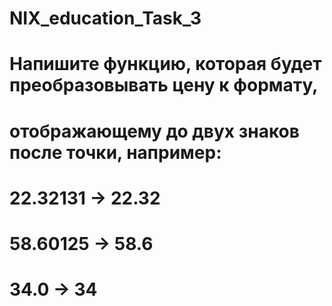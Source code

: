 # NIX_education_Task_3
# Напишите функцию, которая будет преобразовывать цену к формату,
# отображающему до двух знаков после точки, например:
# 22.32131 -> 22.32
# 58.60125 -> 58.6
# 34.0 -> 34
